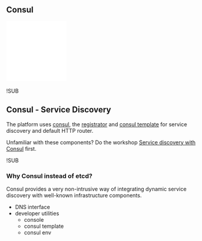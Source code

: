 ## Consul
![Consul logo](images/consul-logo.png) <!-- .element: class="noborder" -->


!SUB
## Consul - Service Discovery

The platform uses [consul](http://www.consul.io), the [registrator](http://gliderlabs.com/registrator/latest/user/quickstart/#quickstart) and [consul template](https://github.com/hashicorp/consul-template) for service discovery and default HTTP router.  

Unfamiliar with these components? Do the workshop [Service discovery with Consul](http://nauts.io/workshop-docker-consul) first.


!SUB

### Why Consul instead of etcd?

Consul provides a very non-intrusive way of integrating dynamic service discovery with well-known infrastructure components.

 - DNS interface 
 - developer utilities
     - console
     - consul template 
     - consul env 
